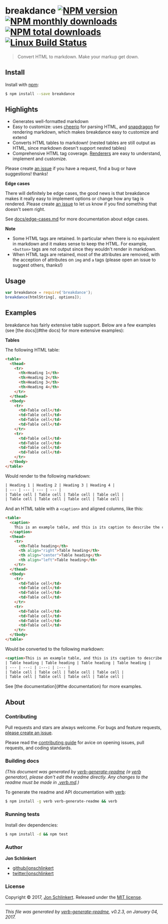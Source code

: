 # breakdance [![NPM version](https://img.shields.io/npm/v/breakdance.svg?style=flat)](https://www.npmjs.com/package/breakdance) [![NPM monthly downloads](https://img.shields.io/npm/dm/breakdance.svg?style=flat)](https://npmjs.org/package/breakdance)  [![NPM total downloads](https://img.shields.io/npm/dt/breakdance.svg?style=flat)](https://npmjs.org/package/breakdance) [![Linux Build Status](https://img.shields.io/travis/jonschlinkert/breakdance.svg?style=flat&label=Travis)](https://travis-ci.org/jonschlinkert/breakdance)

> Convert HTML to markdown. Make your markup get down.

## Install

Install with [npm](https://www.npmjs.com/):

```sh
$ npm install --save breakdance
```

## Highlights

* Generates well-formatted markdown
* Easy to customize: uses [cheerio](https://github.com/cheeriojs/cheerio) for parsing HTML, and [snapdragon](https://github.com/jonschlinkert/snapdragon) for rendering markdown, which makes breakdance easy to customize and extend
* Converts HTML tables to markdown! (nested tables are still output as HTML, since markdown doesn't support nested tables)
* Comprehensive HTML tag coverage. [Renderers](lib/renderers.js) are easy to understand, implement and customize.

Please create [an issue](../../issues/new) if you have a request, find a bug or have suggestions! thanks!

**Edge cases**

There will definitely be edge cases, the good news is that breakdance makes it really easy to implement options or change how any tag is rendered. Please create [an issue](../../issues/new) to let us know if you find something that doesn't seem right.

See [docs/edge-cases.md](docs/edge-cases.md) for more documentation about edge cases.

**Note**

* Some HTML tags are retained. In particular when there is no equivalent in markdown and it makes sense to keep the HTML. For example, `<button>` tags are not output since they wouldn't render in markdown.
* When HTML tags are retained, most of the attributes are removed, with the acception of attributes on `img` and `a` tags (please open an issue to suggest others, thanks!)

## Usage

```js
var breakdance = require('breakdance');
breakdance(htmlString[, options]);
```

## Examples

breakdance has fairly extensive table support. Below are a few examples (see [the docs](#the docs) for more extensive examples):

**Tables**

The following HTML table:

```html
<table>
  <thead>
    <tr>
      <th>Heading 1</th>
      <th>Heading 2</th>
      <th>Heading 3</th>
      <th>Heading 4</th>
    </tr>
  </thead>
  <tbody>
    <tr>
      <td>Table cell</td>
      <td>Table cell</td>
      <td>Table cell</td>
      <td>Table cell</td>
    </tr>
    <tr>
      <td>Table cell</td>
      <td>Table cell</td>
      <td>Table cell</td>
      <td>Table cell</td>
    </tr>
  </tbody>
</table>
```

Would render to the following markdown:

```html
| Heading 1 | Heading 2 | Heading 3 | Heading 4 | 
| --- | --- | --- | --- | 
| Table cell | Table cell | Table cell | Table cell | 
| Table cell | Table cell | Table cell | Table cell | 
```

And an HTML table with a `<caption>` and aligned columns, like this:

```html
<table>
  <caption>
    This is an example table, and this is its caption to describe the contents.
  </caption>
  <thead>
    <tr>
      <th>Table heading</th>
      <th align="right">Table heading</th>
      <th align="center">Table heading</th>
      <th align="left">Table heading</th>
    </tr>
  </thead>
  <tbody>
    <tr>
      <td>Table cell</td>
      <td>Table cell</td>
      <td>Table cell</td>
      <td>Table cell</td>
    </tr>
    <tr>
      <td>Table cell</td>
      <td>Table cell</td>
      <td>Table cell</td>
      <td>Table cell</td>
    </tr>
  </tbody>
</table>
```

Would be converted to the following markdown:

```html
<caption>This is an example table, and this is its caption to describe the contents.</caption>
| Table heading | Table heading | Table heading | Table heading | 
| --- | ---: | :---: | :--- | 
| Table cell | Table cell | Table cell | Table cell | 
| Table cell | Table cell | Table cell | Table cell | 
```

See [the documentation](#the documentation) for more examples.

## About

### Contributing

Pull requests and stars are always welcome. For bugs and feature requests, [please create an issue](../../issues/new).

Please read the [contributing guide](.github/contributing.md) for avice on opening issues, pull requests, and coding standards.

### Building docs

_(This document was generated by [verb-generate-readme](https://github.com/verbose/verb-generate-readme) (a [verb](https://github.com/verbose/verb) generator), please don't edit the readme directly. Any changes to the readme must be made in [.verb.md](.verb.md).)_

To generate the readme and API documentation with [verb](https://github.com/verbose/verb):

```sh
$ npm install -g verb verb-generate-readme && verb
```

### Running tests

Install dev dependencies:

```sh
$ npm install -d && npm test
```

### Author

**Jon Schlinkert**

* [github/jonschlinkert](https://github.com/jonschlinkert)
* [twitter/jonschlinkert](http://twitter.com/jonschlinkert)

### License

Copyright © 2017, [Jon Schlinkert](https://github.com/jonschlinkert).
Released under the [MIT license](LICENSE).

***

_This file was generated by [verb-generate-readme](https://github.com/verbose/verb-generate-readme), v0.2.3, on January 04, 2017._